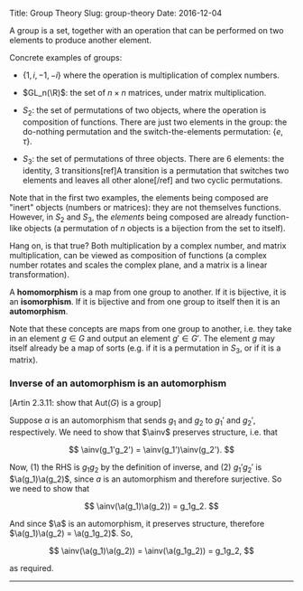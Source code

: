 Title: Group Theory
Slug: group-theory
Date: 2016-12-04

$$
\newcommand{\R}{\mathbb{R}}
$$


A group is a set, together with an operation that can be performed on two elements to produce another element.

Concrete examples of groups:

- $\{1, i, -1, -i\}$ where the operation is multiplication of complex numbers.

- $GL_n(\R)$: the set of $n \times n$ matrices, under matrix multiplication.

- $S_2$: the set of permutations of two objects, where the operation is
  composition of functions.  There are just two elements in the group: the
  do-nothing permutation and the switch-the-elements permutation: $\{e,
  \tau\}$.

- $S_3$: the set of permutations of three objects. There are 6 elements: the
  identity, 3 transitions[ref]A transition is a permutation that switches two
  elements and leaves all other alone[/ref] and two cyclic permutations.


Note that in the first two examples, the elements being composed are "inert"
objects (numbers or matrices): they are not themselves functions. However, in
$S_2$ and $S_3$, the *elements* being composed are already function-like
objects (a permutation of $n$ objects is a bijection from the set to itself).

Hang on, is that true? Both multiplication by a complex number, and matrix
multiplication, can be viewed as composition of functions (a complex number
rotates and scales the complex plane, and a matrix is a linear transformation).

A **homomorphism** is a map from one group to another. If it is bijective, it
is an **isomorphism**. If it is bijective and from one group to itself then it
is an **automorphism**.

Note that these concepts are maps from one group to another, i.e. they take in
an element $g \in G$ and output an element $g' \in G'$. The element $g$ may
itself already be a map of sorts (e.g. if it is a permutation in $S_3$, or if
it is a matrix).


### Inverse of an automorphism is an automorphism

[Artin 2.3.11: show that Aut($G$) is a group]

$$
\newcommand{\a}{\alpha}
\newcommand{\ainv}{\alpha^{-1}}
$$

Suppose $\alpha$ is an automorphism that sends $g_1$ and $g_2$ to $g_1'$ and
$g_2'$, respectively. We need to show that $\ainv$ preserves structure,
i.e. that

$$
\ainv(g_1'g_2') = \ainv(g_1')\ainv(g_2').
$$



Now, (1) the RHS is $g_1g_2$ by the definition of inverse, and (2) $g_1'g_2'$
is $\a(g_1)\a(g_2)$, since $a$ is an automorphism and therefore surjective. So
we need to show that

$$
\ainv(\a(g_1)\a(g_2)) = g_1g_2.
$$


And since $\a$ is an automorphism, it preserves structure, therefore
$\a(g_1)\a(g_2) = \a(g_1g_2)$. So,

$$
\ainv(\a(g_1)\a(g_2)) = \ainv(\a(g_1g_2)) = g_1g_2,
$$

as required.

----------------------------------------------------------------------------
